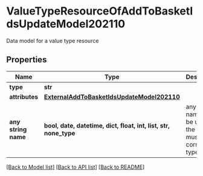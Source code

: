 # ValueTypeResourceOfAddToBasketIdsUpdateModel202110

Data model for a value type resource

## Properties
Name | Type | Description | Notes
------------ | ------------- | ------------- | -------------
**type** | **str** |  | [optional] 
**attributes** | [**ExternalAddToBasketIdsUpdateModel202110**](ExternalAddToBasketIdsUpdateModel202110.md) |  | [optional] 
**any string name** | **bool, date, datetime, dict, float, int, list, str, none_type** | any string name can be used but the value must be the correct type | [optional]

[[Back to Model list]](../README.md#documentation-for-models) [[Back to API list]](../README.md#documentation-for-api-endpoints) [[Back to README]](../README.md)


